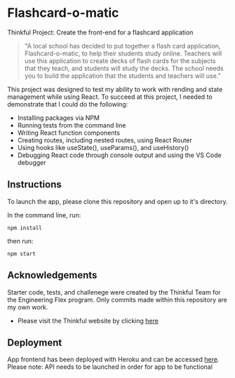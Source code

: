 # Flashcard-o-matic

Thinkful Project: Create the front-end for a flashcard application

> "A local school has decided to put together a flash card application, Flashcard-o-matic, to help their students study online. Teachers will use this application to create decks of flash cards for the subjects that they teach, and students will study the decks. The school needs you to build the application that the students and teachers will use."

This project was designed to test my ability to work with rending and state management while using React. To succeed at this project, I needed to demonstrate that I could do the following:

- Installing packages via NPM
- Running tests from the command line
- Writing React function components
- Creating routes, including nested routes, using React Router
- Using hooks like useState(), useParams(), and useHistory()
- Debugging React code through console output and using the VS Code debugger

## Instructions 
To launch the app, please clone this repository and open up to it's directory.

In the command line, run:
~~~
npm install
~~~
then run:
~~~
npm start
~~~

## Acknowledgements 

Starter code, tests, and challenege were created by the Thinkful Team for the Engineering Flex program. Only commits made within this repository are my own work.

- Please visit the Thinkful website by clicking [here](https://www.thinkful.com/)

## Deployment

App frontend has been deployed with Heroku and can be accessed [here](https://flash-o-matic.herokuapp.com/). 
Please note: API needs to be launched in order for app to be functional

